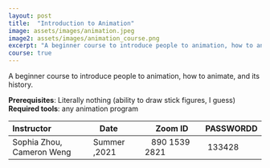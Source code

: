 ```yaml
---
layout: post
title:  "Introduction to Animation"
image: assets/images/animation.jpeg
image2: assets/images/animation_course.png
excerpt: "A beginner course to introduce people to animation, how to animate, and its history"
course: true
---
```


A beginner course to introduce people to animation, how to animate, and its history.


**Prerequisites**: Literally nothing (ability to draw stick figures, I guess)
**Required tools**: any animation program


| Instructor  | &nbsp;&nbsp;&nbsp;Date&nbsp; | &nbsp;&nbsp; &nbsp;&nbsp;Zoom ID &nbsp; | &nbsp;PASSWORDD  |
| :---        |    :----   |          :--- |  :--- |
|Sophia Zhou, Cameron Weng | Summer ,2021   | &nbsp;&nbsp; 890 1539 2821 &nbsp; &nbsp; |&nbsp; 133428|

<br/>
